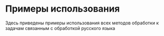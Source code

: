 # Примеры использования 
Здесь приведены примеры использования всех методов обработки к задачам
связанным с обработкой русского языка